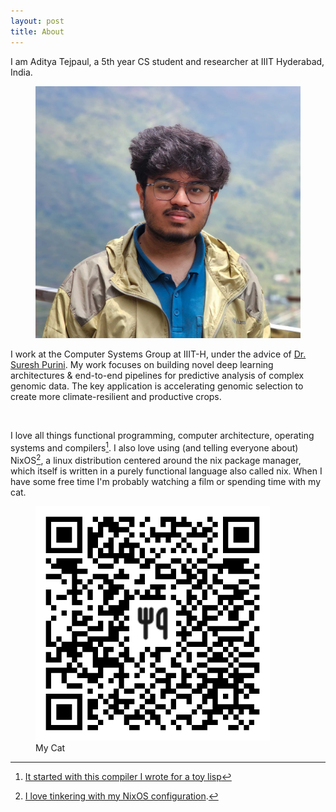 ```yaml
---
layout: post
title: About
---
```


I am Aditya Tejpaul, a 5th year CS student and researcher at IIIT Hyderabad, India.

<figure>
  <img alt="A photo of me." src="./assets/images/small-profile.jpg" class="image" />
</figure>

I work at the Computer Systems Group at IIIT-H, under the advice of <a href="https://scholar.google.co.in/citations?user=m8_F5SoAAAAJ&hl=en">Dr. Suresh Purini</a>. My work focuses on building novel deep learning architectures & end-to-end pipelines for predictive analysis of complex genomic data. The key application is accelerating genomic selection to create more climate-resilient and productive crops.

<br>

I love all things functional programming, computer architecture, operating systems and compilers[^1]. I also love using (and telling everyone about) NixOS[^2], a linux distribution centered around the nix package manager, which itself is written in a purely functional language also called nix. When I have some free time I'm probably watching a film or spending time with my cat. 

<figure>
  <img alt="A photo of my qr." src="./assets/images/qr.png" class="image" />
  <figcaption> My Cat </figcaption>
</figure>

[^1]: <a href="https://www.github.com/hoarfrost32/Crack.git">It started with this compiler I wrote for a toy lisp</a>
[^2]: <a href="https://www.github.com/hoarfrost32/NixOS-Config.git">I love tinkering with my NixOS configuration</a>.